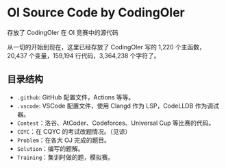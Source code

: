 # OI Source Code by CodingOIer

存放了 CodingOIer 在 OI 竞赛中的源代码

从一切的开始到现在，这里已经存放了 CodingOIer 写的 1,220 个主函数，20,437 个变量，159,194 行代码，3,364,238 个字符了。

## 目录结构

- `.github`: GitHub 配置文件，Actions 等等。
- `.vscode`: VSCode 配置文件，使用 Clangd 作为 LSP，CodeLLDB 作为调试器。
- `Contest`：洛谷、AtCoder、Codeforces、Universal Cup 等比赛的代码。
- `CQYC`：在 CQYC 的考试改题情况。（见谅）
- `Problem`：在各大 OJ 完成的题目。
- `Solution`：编写的题解。
- `Training`：集训时做的题，模拟赛。
